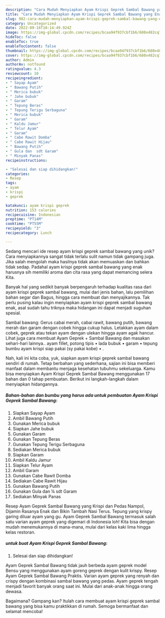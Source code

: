 ```yaml
---
description: "Cara Mudah Menyiapkan Ayam Krispi Geprek Sambal Bawang yang Enak"
title: "Cara Mudah Menyiapkan Ayam Krispi Geprek Sambal Bawang yang Enak"
slug: 982-cara-mudah-menyiapkan-ayam-krispi-geprek-sambal-bawang-yang-enak
category: Uncategorized
date: 2022-09-16T10:14:49.924Z
image: https://img-global.cpcdn.com/recipes/bcaa94f937cbf1b6/680x482cq70/ayam-krispi-geprek-sambal-bawang-foto-resep-utama.jpg
hideToc: false
enableToc: true
enableTocContent: false
thumbnail: https://img-global.cpcdn.com/recipes/bcaa94f937cbf1b6/680x482cq70/ayam-krispi-geprek-sambal-bawang-foto-resep-utama.jpg
cover: https://img-global.cpcdn.com/recipes/bcaa94f937cbf1b6/680x482cq70/ayam-krispi-geprek-sambal-bawang-foto-resep-utama.jpg
author: Admin
authorAv: notfound
ratingvalue: 4.3
reviewcount: 10
recipeingredient:
- " Sayap Ayam"
- " Bawang Putih"
- " Merica bubuk"
- " Jahe bubuk"
- " Garam"
- " Tepung Beras"
- " Tepung Terigu Serbaguna"
- " Merica bubuk"
- " Garam"
- " Kaldu Jamur"
- " Telur Ayam"
- " Garam"
- " Cabe Rawit Domba"
- " Cabe Rawit Hijau"
- " Bawang Putih"
- " Gula dan  sdt Garam"
- " Minyak Panas"
recipeinstructions:

- "Selesai dan siap dihidangkan!"
categories:
- Resep
tags:
- ayam
- krispi
- geprek

katakunci: ayam krispi geprek 
nutrition: 153 calories
recipecuisine: Indonesian
preptime: "PT14M"
cooktime: "PT55M"
recipeyield: "3"
recipecategory: Lunch

---
```





Sedang mencari ide resep ayam krispi geprek sambal bawang yang unik? Cara menyiapkannya sangat tidak terlalu sulit namun tidak gampang juga. Jika salah mengolah maka hasilnya tidak akan memuaskan dan bahkan tidak sedap. Padahal ayam krispi geprek sambal bawang yang enak harusnya sih memiliki aroma dan cita rasa yang dapat memancing selera Kita.





Banyak hal yang sedikit banyak berpengaruh terhadap kualitas rasa dari ayam krispi geprek sambal bawang, mulai dari jenis bahan, lalu pemilihan bahan segar dan Bagus, hingga cara membuat dan menyajikannya. Tak perlu pusing kalau ingin menyiapkan ayam krispi geprek sambal bawang enak,      asal sudah tahu triknya maka hidangan ini dapat menjadi suguhan spesial.














Sambal bawang: Gerus cabai merah, cabai rawit, bawang putih, bawang merah dan garam dengan cobek hingga cukup halus. Letakkan ayam dalam cobek, geprek atau tekan ayam dengan ulekan hingga ayam agak hancur. Lihat juga cara membuat Ayam Geprek + Sambal Bawang dan masakan sehari-hari lainnya.. ayam fillet, potong tipis • lada bubuk • garam • tepung bumbu ayam krispi siap pakai (sy pakai kobe) • .






Nah, kali ini kita coba, yuk, siapkan ayam krispi geprek sambal bawang sendiri di rumah. Tetap berbahan yang sederhana, sajian ini bisa memberi manfaat dalam membantu menjaga kesehatan tubuhmu sekeluarga. Kamu bisa menyiapkan Ayam Krispi Geprek Sambal Bawang menggunakan 17 bahan dan 0 tahap pembuatan. Berikut ini langkah-langkah dalam menyiapkan hidangannya.

<!--inarticleads1-->

##### Bahan-bahan dan bumbu yang harus ada untuk pembuatan Ayam Krispi Geprek Sambal Bawang:

1. Siapkan  Sayap Ayam
1. Ambil  Bawang Putih
1. Gunakan  Merica bubuk
1. Siapkan  Jahe bubuk
1. Gunakan  Garam
1. Gunakan  Tepung Beras
1. Gunakan  Tepung Terigu Serbaguna
1. Sediakan  Merica bubuk
1. Siapkan  Garam
1. Ambil  Kaldu Jamur
1. Siapkan  Telur Ayam
1. Ambil  Garam
1. Gunakan  Cabe Rawit Domba
1. Sediakan  Cabe Rawit Hijau
1. Gunakan  Bawang Putih
1. Gunakan  Gula dan ¼ sdt Garam
1. Sediakan  Minyak Panas


Resep Ayam Geprek Sambal Bawang yang Krispi dan Pedas Nampol, Dijamin Rasanya Enak dan Bikin Tambah Nasi Terus. Tepung yang krispy garing diluar ayam yang gu. Ayam Geprek Sambal Bawang termasuk salah satu varian ayam geprek yang digemari di Indonesia loh! Kita bisa dengan mudah menemukannya di mana-mana, mulai dari kelas kaki lima hingga kelas restoran. 

<!--inarticleads2-->

#####  untuk buat Ayam Krispi Geprek Sambal Bawang:


1. Selesai dan siap dihidangkan!

Ayam Geprek Sambal Bawang tidak jauh berbeda ayam geprek model Bensu yang menggunakan ayam goreng geprek dengan kulit krispy. Resep Ayam Geprek Sambal Bawang Praktis. Varian ayam geprek yang renyah dan crispy dengan kombinasi sambal bawang yang pedas. Ayam geprek tengah menjadi favorit banyak orang saat ini. Mulai dari anak-anak hingga orang dewasa. 

Bagaimana? Gampang kan? Itulah cara membuat ayam krispi geprek sambal bawang yang bisa kamu praktikkan di rumah. Semoga bermanfaat dan selamat mencoba!
